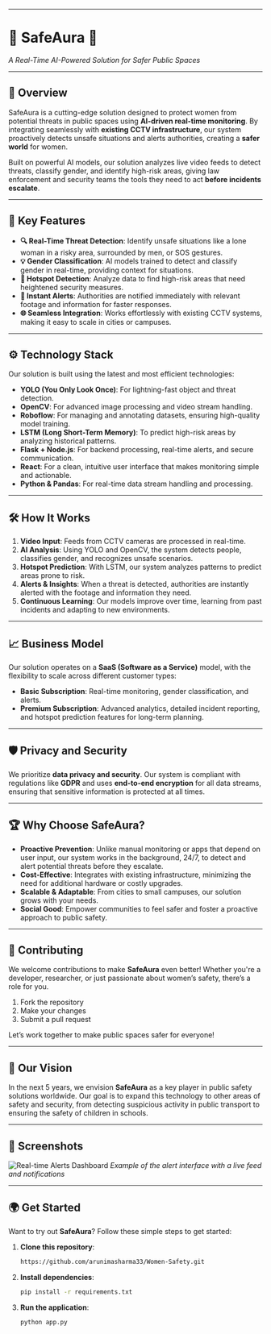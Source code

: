 

---

# 🚨 **SafeAura** 🚨  
_A Real-Time AI-Powered Solution for Safer Public Spaces_

---

## 🌟 **Overview**

SafeAura is a cutting-edge solution designed to protect women from potential threats in public spaces using **AI-driven real-time monitoring**. By integrating seamlessly with **existing CCTV infrastructure**, our system proactively detects unsafe situations and alerts authorities, creating a **safer world** for women. 

Built on powerful AI models, our solution analyzes live video feeds to detect threats, classify gender, and identify high-risk areas, giving law enforcement and security teams the tools they need to act **before incidents escalate**. 

---

## 🚀 **Key Features**

- **🔍 Real-Time Threat Detection**: Identify unsafe situations like a lone woman in a risky area, surrounded by men, or SOS gestures.
- **💡 Gender Classification**: AI models trained to detect and classify gender in real-time, providing context for situations.
- **📡 Hotspot Detection**: Analyze data to find high-risk areas that need heightened security measures.
- **📲 Instant Alerts**: Authorities are notified immediately with relevant footage and information for faster responses.
- **🌐 Seamless Integration**: Works effortlessly with existing CCTV systems, making it easy to scale in cities or campuses.

---

## ⚙️ **Technology Stack**

Our solution is built using the latest and most efficient technologies:

- **YOLO (You Only Look Once)**: For lightning-fast object and threat detection.
- **OpenCV**: For advanced image processing and video stream handling.
- **Roboflow**: For managing and annotating datasets, ensuring high-quality model training.
- **LSTM (Long Short-Term Memory)**: To predict high-risk areas by analyzing historical patterns.
- **Flask + Node.js**: For backend processing, real-time alerts, and secure communication.
- **React**: For a clean, intuitive user interface that makes monitoring simple and actionable.
- **Python & Pandas**: For real-time data stream handling and processing.

---

## 🛠️ **How It Works**

1. **Video Input**: Feeds from CCTV cameras are processed in real-time.
2. **AI Analysis**: Using YOLO and OpenCV, the system detects people, classifies gender, and recognizes unsafe scenarios.
3. **Hotspot Prediction**: With LSTM, our system analyzes patterns to predict areas prone to risk.
4. **Alerts & Insights**: When a threat is detected, authorities are instantly alerted with the footage and information they need.
5. **Continuous Learning**: Our models improve over time, learning from past incidents and adapting to new environments.

---

## 📈 **Business Model**

Our solution operates on a **SaaS (Software as a Service)** model, with the flexibility to scale across different customer types:

- **Basic Subscription**: Real-time monitoring, gender classification, and alerts.
- **Premium Subscription**: Advanced analytics, detailed incident reporting, and hotspot prediction features for long-term planning.

---

## 🛡️ **Privacy and Security**

We prioritize **data privacy and security**. Our system is compliant with regulations like **GDPR** and uses **end-to-end encryption** for all data streams, ensuring that sensitive information is protected at all times. 

---

## 🏆 **Why Choose SafeAura?**

- **Proactive Prevention**: Unlike manual monitoring or apps that depend on user input, our system works in the background, 24/7, to detect and alert potential threats before they escalate.
- **Cost-Effective**: Integrates with existing infrastructure, minimizing the need for additional hardware or costly upgrades.
- **Scalable & Adaptable**: From cities to small campuses, our solution grows with your needs.
- **Social Good**: Empower communities to feel safer and foster a proactive approach to public safety.

---

## 👥 **Contributing**

We welcome contributions to make **SafeAura** even better! Whether you're a developer, researcher, or just passionate about women’s safety, there’s a role for you. 

1. Fork the repository
2. Make your changes
3. Submit a pull request

Let’s work together to make public spaces safer for everyone!

---

## 🎯 **Our Vision**

In the next 5 years, we envision **SafeAura** as a key player in public safety solutions worldwide. Our goal is to expand this technology to other areas of safety and security, from detecting suspicious activity in public transport to ensuring the safety of children in schools. 

---

## 📸 **Screenshots**

![Real-time Alerts Dashboard](https://link-to-screenshot.com/dashboard.png)
*Example of the alert interface with a live feed and notifications*

---

## 🌍 **Get Started**

Want to try out **SafeAura**? Follow these simple steps to get started:

1. **Clone this repository**:
   ```bash
   https://github.com/arunimasharma33/Women-Safety.git
   ```
2. **Install dependencies**:
   ```bash
   pip install -r requirements.txt
   ```
3. **Run the application**:
   ```bash
   python app.py
   ```


